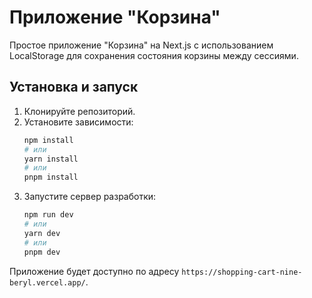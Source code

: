 # Приложение "Корзина"

Простое приложение "Корзина" на Next.js с использованием LocalStorage для сохранения состояния корзины между сессиями.

## Установка и запуск

1. Клонируйте репозиторий.
2. Установите зависимости:
   ```bash
   npm install
   # или
   yarn install
   # или
   pnpm install
   ```
3. Запустите сервер разработки:
   ```bash
   npm run dev
   # или
   yarn dev
   # или
   pnpm dev
   ```

Приложение будет доступно по адресу `https://shopping-cart-nine-beryl.vercel.app/`.
